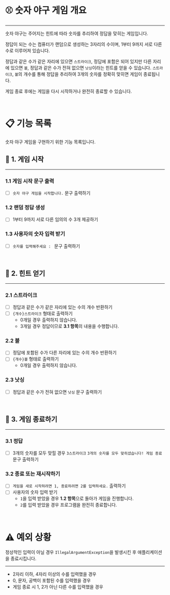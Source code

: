 # ⚾️ 숫자 야구 게임 개요

---

숫자 야구는 주어지는 힌트에 따라 숫자를 추리하여 정답을 맞히는 게임입니다.

정답이 되는 수는 컴퓨터가 랜덤으로 생성하는 3자리의 수이며, 1부터 9까지 서로 다른 수로 이루어져 있습니다.

정답과 같은 수가 같은 자리에 있으면 `스트라이크`, 정답에 포함은 되어 있지만 다른 자리에 있으면 `볼`, 정답과 같은 수가 전혀 없으면 `낫싱`이라는 힌트를 얻을 수 있습니다.
`스트라이크`, `볼`의 개수를 통해 정답을 추리하여 3개의 숫자를 정확히 맞히면 게임이 종료됩니다.

게임 종료 후에는 게임을 다시 시작하거나 완전히 종료할 수 있습니다.

<br>

# 📋 기능 목록

숫자 야구 게임을 구현하기 위한 기능 목록입니다.

## 📎 1. 게임 시작

---

### 1.1 게임 시작 문구 출력
- [ ] `숫자 야구 게임을 시작합니다.` 문구 출력하기

### 1.2 랜덤 정답 생성
- [ ] 1부터 9까지 서로 다른 임의의 수 3개 제공하기

### 1.3 사용자의 숫자 입력 받기
- [ ] `숫자를 입력해주세요 : ` 문구 출력하기

<br>

## 📎 2. 힌트 얻기

---

### 2.1 스트라이크
- [ ] 정답과 같은 수가 같은 자리에 있는 수의 개수 반환하기
- [ ] `{개수}스트라이크` 형태로 출력하기
  - 0개일 경우 출력하지 않습니다.
  - 3개일 경우 정답이므로 **3.1 항목**의 내용을 수행합니다.

### 2.2 볼
- [ ] 정답에 포함된 수가 다른 자리에 있는 수의 개수 반환하기
- [ ] `{개수}볼` 형태로 출력하기
  - 0개일 경우 출력하지 않습니다.

### 2.3 낫싱
- [ ] 정답과 같은 수가 전혀 없으면 `낫싱` 문구 출력하기

<br>

## 📎 3. 게임 종료하기

---

### 3.1 정답
- [ ] 3개의 숫자를 모두 맞힐 경우 `3스트라이크`
`3개의 숫자를 모두 맞히셨습니다! 게임 종료` 문구 출력하기

### 3.2 종료 또는 재시작하기
- [ ] `게임을 새로 시작하려면 1, 종료하려면 2를 입력하세요.` 출력하기
- [ ] 사용자의 숫자 입력 받기
  - `1`을 입력 받았을 경우 **1.2 항목**으로 돌아가 게임을 진행합니다.
  - `2`를 입력 받았을 경우 프로그램을 완전히 종료합니다.

<br>


# ⚠️ 예외 상황

정상적인 입력이 아닐 경우 `IllegalArgumentException`을 발생시킨 후 애플리케이션을 종료시킵니다.

---

- 2자리 이하, 4자리 이상의 수를 입력했을 경우
- 0, 문자, 공백이 포함된 수를 입력했을 경우
- 게임 종료 시 1, 2가 아닌 다른 수를 입력했을 경우